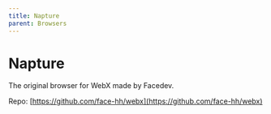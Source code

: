 ```yaml
---
title: Napture
parent: Browsers
---
```

# Napture
The original browser for WebX made by Facedev.

Repo: [https://github.com/face-hh/webx](https://github.com/face-hh/webx)
